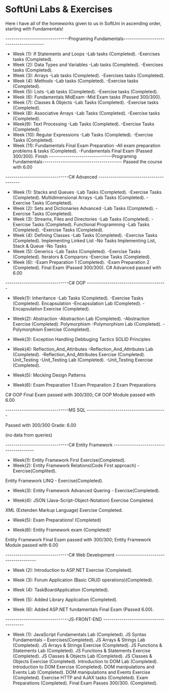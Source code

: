 # SoftUni Labs & Exercises
 Here i have all of the homeworks given to us in SoftUni in ascending order, starting with Fundamentals!
 
 -------------------------------Programing Fundamentals--------------------------------------- 
- Week (1):
If Statements and Loops
-Lab tasks (Completed).
-Exercises tasks (Completed).
- Week (2):
Data Types and Variables
-Lab tasks (Completed).
-Exercises tasks (Completed).
- Week (3):
Arrays
-Lab tasks (Completed).
-Exercises tasks (Completed).
- Week (4):
Methods
-Lab tasks (Completed).
-Exercise tasks (Completed).
- Week (5):
Lists
-Lab tasks (Completed).
-Exercise tasks (Completed).
- Week (6):
Fundamentals MidExam 
-Mid Exam tasks (Passed 300/300).
- Week (7):
Classes & Objects
-Lab Tasks (Completed).
-Exercise tasks (Completed).
- Week (8):
Associative Arrays
-Lab Tasks (Completed).
-Exercise tasks (Completed).
- Week(9):
Text Processing
-Lab Tasks (Completed).
-Exercise Tasks (Completed).
- Week (10):
Regular Expressions
-Lab Tasks (Completed).
-Exercise Tasks (Completed).
- Week (11):
Fundamentals Final Exam Preparation
-All exam preparation problems & tasks (Completed).
-Fundamentals Final Exam (Passed 300/300).
Finish
-------------------------------Programing Fundamentals--------------------------------------- 
Passed the course with 6.00

-------------------------------C# Advanced ---------------------------------------
- Week (1):
Stacks and Queues
-Lab Tasks (Completed).
-Exercise Tasks (Completed).
Multidimensional Arrays
-Lab Tasks (Completed).
-Exercise Tasks (Completed).
- Week (2):
Sets and Dictionaries Advanced
-Lab Tasks (Completed).
-Exercise Tasks (Completed).
- Week (3):
Streams, Files and Directories
-Lab Tasks (Completed).
-Exercise Tasks (Completed).
Functional Programming
-Lab Tasks (Completed).
-Exercise Tasks (Completed).
- Week (4):
Defining Classes
-Lab Tasks (Completed).
-Exercise Tasks (Completed).
Implementing Linked List
-No Tasks
Implementing List, Stack & Queue
-No Tasks
- Week (5):
Generics
-Lab Tasks (Completed).
-Exercise Tasks (Completed).
Iterators & Comparors
-Exercise Tasks (Completed).
- Week (6):
-Exam Preparation 1 (Completed).
-Exam Preparation 2 (Completed).
Final Exam (Passed 300/300).
C# Advanced passed with 6.00

-------------------------------C# OOP ---------------------------------------
- Week(1):
Inheritance
-Lab Tasks (Completed).
-Exercise Tasks (Completed).
Encapsulation
-Encapsulation Lab (Completed).
-Encapsulation Exercise (Completed).

- Week(2):
Abstraction
-Abstraction Lab (Completed).
-Abstraction Exercise (Completed).
Polymorphism
-Polymorphism Lab (Completed).
-Polymorphism Exercise (Completed).

- Week(3):
Exception Handling
Debbuging Tactics
SOLID Principles

- Week(4):
Reflection_And_Attributes
-Reflection_And_Attributes Lab (Completed).
-Reflection_And_Attributes Exercise (Completed).
Unit_Testing
-Unit_Testing Lab (Completed).
-Unit_Testing Exercise (Completed).

- Week(5):
Mocking
Design Patterns

- Week(6):
Exam Preparation 1
Exam Preparation 2
Exam Preparations

C# OOP Final Exam passed with 300/300;
C# OOP Module passed with 6.00

-------------------------------MS SQL ---------------------------------------

Passed with 300/300 Grade: 6.00

(no data from queries)

-------------------------------C# Entity Framework ---------------------------------------
- Week(1):
Entity Framework First Exercise(Completed).
- Week(2):
Entity Framework Relations(Code First approach) - Exercise(Complited).

Entity Framework LINQ - Exercise(Completed).

- Week(3):
Entity Framework Advanced Quering - Exercise(Completed).

- Week(4):
JSON (Java-Script-Object-Notation) Exercise Completed.

XML (Extenden Markup Language) Exercise Completed.

- Week(5):
Exam Preparations! (Completed)

- Week(6):
Entity Framework exam (Completed)!

Entity Framework Final Exam passed with 300/300;
Entity Framework Module passed with 6.00

-------------------------------C# Web Development ---------------------------------------

- Week (2):
Introduction to ASP.NET Exercise (Completed).

- Week (3):
Forum Application (Basic CRUD operations)(Completed).

- Week (4):
TaskBoardApplication (Completed).

- Week (5):
Added Library Application (Completed).

- Week (6):
Added ASP.NET fundamentals Final Exam (Passed 6.00).

-------------------------------JS-FRONT-END ---------------------------------------
- Week (1):
JavaScript Fundamentals Lab (Completed).
JS Syntax Fundamentals – Exercises(Completed).
JS Arrays & Strings Lab (Completed).
JS Arrays & Strings Exercise (Completed).
JS Functions & Statements Lab (Completed).
JS Functions & Statements Exercise (Completed).
JS Classes & Objects Lab (Completed).
JS Classes & Objects Exercise (Completed).
Introduction to DOM Lab (Completed).
Introduction to DOM Exercise (Completed).
DOM manipulations and Events Lab (Completed).
DOM manipulations and Events Exercise (Completed).
Exercise HTTP and AJAX tasks (Completed).
Exam Preparations (Completed).
Final Exam Passes 300/300. (Completed).